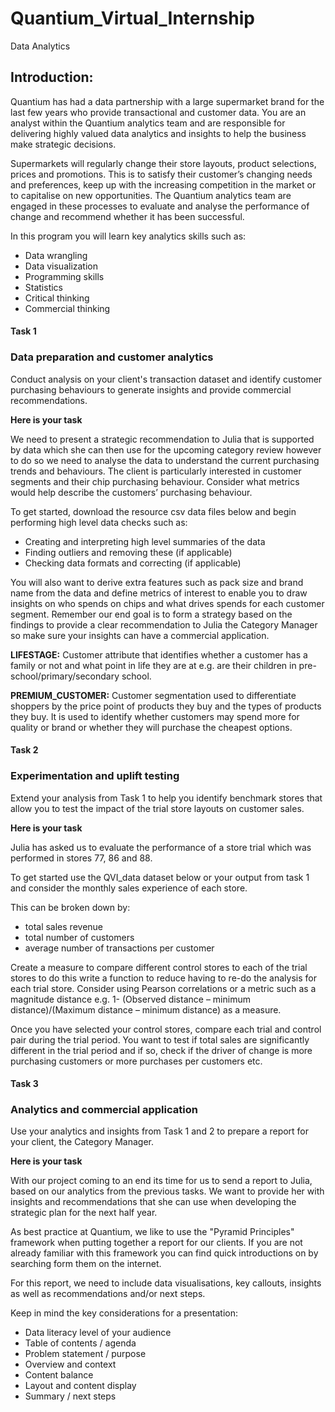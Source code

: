# Quantium_Virtual_Internship
Data Analytics

## Introduction:

Quantium has had a data partnership with a large supermarket brand for the last few years who provide transactional and customer data. You are an analyst within the Quantium analytics team and are responsible for delivering highly valued data analytics and insights to help the business make strategic decisions.

Supermarkets will regularly change their store layouts, product selections, prices and promotions. This is to satisfy their customer’s changing needs and preferences, keep up with the increasing competition in the market or to capitalise on new opportunities. The Quantium analytics team are engaged in these processes to evaluate and analyse the performance of change and recommend whether it has been successful. 

In this program you will learn key analytics skills such as:

* Data wrangling
* Data visualization
* Programming skills
* Statistics
* Critical thinking
* Commercial thinking

#### Task 1

### Data preparation and customer analytics

Conduct analysis on your client's transaction dataset and identify customer purchasing behaviours to generate insights and provide commercial recommendations.

**Here is your task**

We need to present a strategic recommendation to Julia that is supported by data which she can then use for the upcoming category review however to do so we need to analyse the data to understand the current purchasing trends and behaviours. The client is particularly interested in customer segments and their chip purchasing behaviour. Consider what metrics would help describe the customers’ purchasing behaviour. 

To get started, download the resource csv data files below and begin performing high level data checks such as:

* Creating and interpreting high level summaries of the data
* Finding outliers and removing these (if applicable)
* Checking data formats and correcting (if applicable)

You will also want to derive extra features such as pack size and brand name from the data and define metrics of interest to enable you to draw insights on who spends on chips and what drives spends for each customer segment. Remember our end goal is to form a strategy based on the findings to provide a clear recommendation to Julia the Category Manager so make sure your insights can have a commercial application.

**LIFESTAGE:** Customer attribute that identifies whether a customer has a family or not and what point in life they are at e.g. are their children in pre-school/primary/secondary school.

**PREMIUM_CUSTOMER:** Customer segmentation used to differentiate shoppers by the price point of products they buy and the types of products they buy. It is used to identify whether customers may spend more for quality or brand or whether they will purchase the cheapest options.

#### Task 2

### Experimentation and uplift testing

Extend your analysis from Task 1 to help you identify benchmark stores that allow you to test the impact of the trial store layouts on customer sales.

**Here is your task**

Julia has asked us to evaluate the performance of a store trial which was performed in stores 77, 86 and 88.

To get started use the QVI_data dataset below or your output from task 1 and consider the monthly sales experience of each store. 

This can be broken down by:
* total sales revenue
* total number of customers
* average number of transactions per customer

Create a measure to compare different control stores to each of the trial stores to do this write a function to reduce having to re-do the analysis for each trial store. Consider using Pearson correlations or a metric such as a magnitude distance e.g. 1- (Observed distance – minimum distance)/(Maximum distance – minimum distance) as a measure.

Once you have selected your control stores, compare each trial and control pair during the trial period. You want to test if total sales are significantly different in the trial period and if so, check if the driver of change is more purchasing customers or more purchases per customers etc.

#### Task 3

### Analytics and commercial application

Use your analytics and insights from Task 1 and 2 to prepare a report for your client, the Category Manager.

**Here is your task**

With our project coming to an end its time for us to send a report to Julia, based on our analytics from the previous tasks. We want to provide her with insights and recommendations that she can use when developing the strategic plan for the next half year.

As best practice at Quantium, we like to use the "Pyramid Principles" framework when putting together a report for our clients. If you are not already familiar with this framework you can find quick introductions on by searching form them on the internet.

For this report, we need to include data visualisations, key callouts, insights as well as recommendations and/or next steps.

Keep in mind the key considerations for a presentation:

* Data literacy level of your audience
* Table of contents / agenda
* Problem statement / purpose
* Overview and context
* Content balance
* Layout and content display
* Summary / next steps
